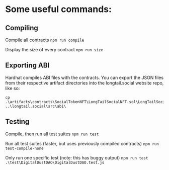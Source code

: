 # Some useful commands:

## Compiling
Compile all contracts
`npm run compile`

Display the size of every contract
`npm run size`

## Exporting ABI

Hardhat compiles ABI files with the contracts.  You can export the JSON files from their respective artifact directories into the longtail.social website repo, like so:

```
cp .\artifacts\contracts\SocialTokenNFT\LongTailSocialNFT.sol\LongTailSocialNFT.json ..\longtail.social\src\abi\
```

## Testing
Compile, then run all test suites
`npm run test`

Run all test suites (faster, but uses previously compiled contracts)
`npm run test-compile-none`

Only run one specific test (note: this has buggy output)
`npm run test .\test\DigitalDustDAO\DigitalDustDAO.test.js`

